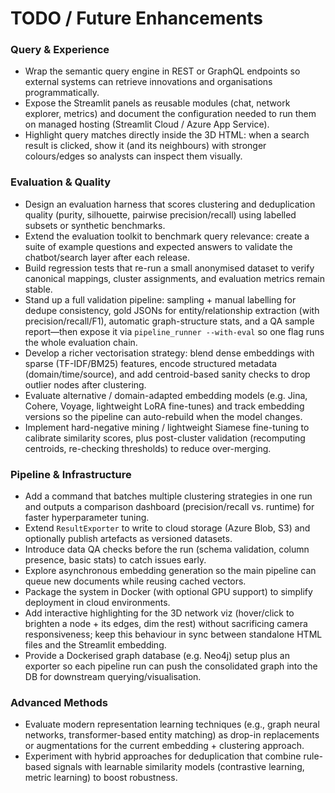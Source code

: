 # TODO / Future Enhancements

### Query & Experience
- Wrap the semantic query engine in REST or GraphQL endpoints so external systems can retrieve innovations and organisations programmatically.
- Expose the Streamlit panels as reusable modules (chat, network explorer, metrics) and document the configuration needed to run them on managed hosting (Streamlit Cloud / Azure App Service).
- Highlight query matches directly inside the 3D HTML: when a search result is clicked, show it (and its neighbours) with stronger colours/edges so analysts can inspect them visually.

### Evaluation & Quality
- Design an evaluation harness that scores clustering and deduplication quality (purity, silhouette, pairwise precision/recall) using labelled subsets or synthetic benchmarks.
- Extend the evaluation toolkit to benchmark query relevance: create a suite of example questions and expected answers to validate the chatbot/search layer after each release.
- Build regression tests that re-run a small anonymised dataset to verify canonical mappings, cluster assignments, and evaluation metrics remain stable.
- Stand up a full validation pipeline: sampling + manual labelling for dedupe consistency, gold JSONs for entity/relationship extraction (with precision/recall/F1), automatic graph-structure stats, and a QA sample report—then expose it via `pipeline_runner --with-eval` so one flag runs the whole evaluation chain.
- Develop a richer vectorisation strategy: blend dense embeddings with sparse (TF-IDF/BM25) features, encode structured metadata (domain/time/source), and add centroid-based sanity checks to drop outlier nodes after clustering.
- Evaluate alternative / domain-adapted embedding models (e.g. Jina, Cohere, Voyage, lightweight LoRA fine-tunes) and track embedding versions so the pipeline can auto-rebuild when the model changes.
- Implement hard-negative mining / lightweight Siamese fine-tuning to calibrate similarity scores, plus post-cluster validation (recomputing centroids, re-checking thresholds) to reduce over-merging.

### Pipeline & Infrastructure
- Add a command that batches multiple clustering strategies in one run and outputs a comparison dashboard (precision/recall vs. runtime) for faster hyperparameter tuning.
- Extend `ResultExporter` to write to cloud storage (Azure Blob, S3) and optionally publish artefacts as versioned datasets.
- Introduce data QA checks before the run (schema validation, column presence, basic stats) to catch issues early.
- Explore asynchronous embedding generation so the main pipeline can queue new documents while reusing cached vectors.
- Package the system in Docker (with optional GPU support) to simplify deployment in cloud environments.
- Add interactive highlighting for the 3D network viz (hover/click to brighten a node + its edges, dim the rest) without sacrificing camera responsiveness; keep this behaviour in sync between standalone HTML files and the Streamlit embedding.
- Provide a Dockerised graph database (e.g. Neo4j) setup plus an exporter so each pipeline run can push the consolidated graph into the DB for downstream querying/visualisation.

### Advanced Methods
- Evaluate modern representation learning techniques (e.g., graph neural networks, transformer-based entity matching) as drop-in replacements or augmentations for the current embedding + clustering approach.
- Experiment with hybrid approaches for deduplication that combine rule-based signals with learnable similarity models (contrastive learning, metric learning) to boost robustness.
